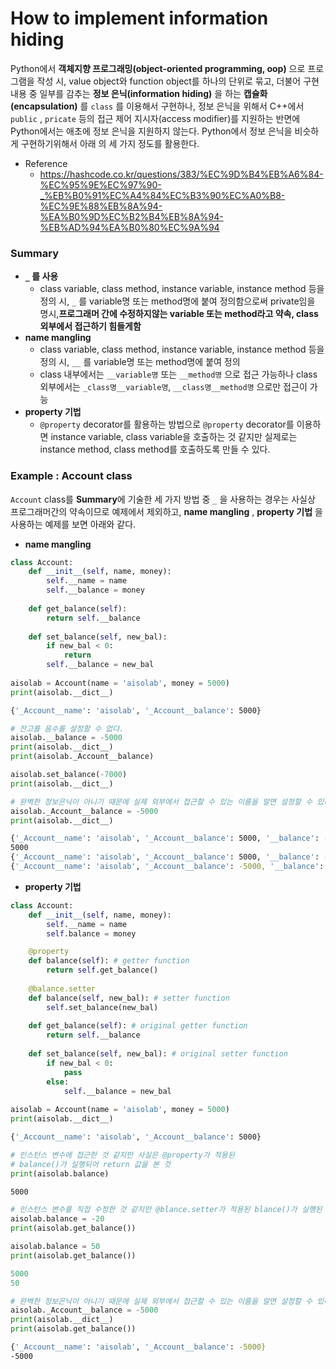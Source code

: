 # How to implement information hiding
Python에서 **객체지향 프로그래밍(object-oriented programming, oop)** 으로 프로그램을 작성 시, value object와 function object를 하나의 단위로 묶고, 더불어 구현 내용 중 일부를  감추는 **정보 은닉(information hiding)** 을 하는 **캡슐화(encapsulation)** 를 `class` 를 이용해서 구현하나, 정보 은닉을 위해서 C++에서 `public` , `pricate` 등의 접근 제어 지시자(access modifier)를 지원하는 반면에 Python에서는 애초에 정보 은닉을 지원하지 않는다. Python에서 정보 은닉을 비슷하게 구현하기위해서 아래 의 세 가지 정도를 활용한다.

* Reference
	+ <https://hashcode.co.kr/questions/383/%EC%9D%B4%EB%A6%84-%EC%95%9E%EC%97%90-_%EB%B0%91%EC%A4%84%EC%B3%90%EC%A0%B8-%EC%9E%88%EB%8A%94-%EA%B0%9D%EC%B2%B4%EB%8A%94-%EB%AD%94%EA%B0%80%EC%9A%94> 

### Summary
* **`_` 를 사용** 
  + class variable, class method, instance variable, instance method 등을 정의 시, `_` 를 variable명 또는 method명에 붙여 정의함으로써 private임을 명시,**프로그래머 간에 수정하지않는 variable 또는 method라고 약속, class 외부에서 접근하기 힘들게함**
* **name mangling**
  + class variable, class method, instance variable, instance method 등을 정의 시, `__` 를 variable명 또는 method명에 붙여 정의
  + class 내부에서는 `__variable명` 또는 `__method명` 으로 접근 가능하나 class 외부에서는 `_class명__variable명`, `__class명__method명` 으로만 접근이 가능
* **property 기법**
  + `@property` decorator를 활용하는 방법으로 `@property` decorator를 이용하면 instance variable, class variable을 호출하는 것 같지만 실제로는 instance method, class method를 호출하도록 만들 수 있다.

### Example : Account class
`Account` class를 **Summary**에 기술한 세 가지 방법 중 `_` 을 사용하는 경우는 사실상 프로그래머간의 약속이므로 예제에서 제외하고, **name mangling** , **property 기법** 을 사용하는 예제를 보면 아래와 같다.

* **name mangling**

```python
class Account:
    def __init__(self, name, money):
        self.__name = name
        self.__balance = money
        
    def get_balance(self):
        return self.__balance
    
    def set_balance(self, new_bal):
        if new_bal < 0:
            return
        self.__balance = new_bal
        
aisolab = Account(name = 'aisolab', money = 5000)
print(aisolab.__dict__)
```

```bash
{'_Account__name': 'aisolab', '_Account__balance': 5000}
```

```python
# 잔고를 음수를 설정할 수 없다.
aisolab.__balance = -5000
print(aisolab.__dict__)
print(aisolab._Account__balance)

aisolab.set_balance(-7000)
print(aisolab.__dict__)

# 완벽한 정보은닉이 아니기 때문에 실제 외부에서 접근할 수 있는 이름을 알면 설정할 수 있다.
aisolab._Account__balance = -5000
print(aisolab.__dict__)
```

```bash
{'_Account__name': 'aisolab', '_Account__balance': 5000, '__balance': -5000}
5000
{'_Account__name': 'aisolab', '_Account__balance': 5000, '__balance': -5000}
{'_Account__name': 'aisolab', '_Account__balance': -5000, '__balance': -5000}
```

* **property 기법**

```python
class Account:
    def __init__(self, name, money):
        self.__name = name
        self.balance = money

    @property
    def balance(self): # getter function
        return self.get_balance()
    
    @balance.setter
    def balance(self, new_bal): # setter function
        self.set_balance(new_bal)
    
    def get_balance(self): # original getter function
        return self.__balance
    
    def set_balance(self, new_bal): # original setter function
        if new_bal < 0:
            pass
        else:
            self.__balance = new_bal
            
aisolab = Account(name = 'aisolab', money = 5000)
print(aisolab.__dict__)
```

```bash
{'_Account__name': 'aisolab', '_Account__balance': 5000}
```

```python
# 인스턴스 변수에 접근한 것 같지만 사실은 @property가 적용된
# balance()가 실행되어 return 값을 본 것
print(aisolab.balance)
```

```bash
5000
```

```python
# 인스턴스 변수를 직접 수정한 것 같지만 @blance.setter가 적용된 blance()가 실행된 것 
aisolab.balance = -20
print(aisolab.get_balance())

aisolab.balance = 50
print(aisolab.get_balance())
```

```python
5000
50
```

```python
# 완벽한 정보은닉이 아니기 때문에 실제 외부에서 접근할 수 있는 이름을 알면 설정할 수 있다.
aisolab._Account__balance = -5000
print(aisolab.__dict__)
print(aisolab.get_balance())
```

```bash
{'_Account__name': 'aisolab', '_Account__balance': -5000}
-5000
```
